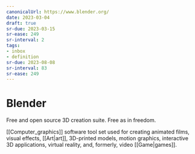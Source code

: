 ```yaml
---
canonicalUrl: https://www.blender.org/
date: 2023-03-04
draft: true
sr-due: 2023-03-15
sr-ease: 249
sr-interval: 2
tags:
- inbox
- definition
sr-due: 2023-08-08
sr-interval: 83
sr-ease: 249
---
```


# Blender

Free and open source 3D creation suite. Free as in freedom.

[[Computer_graphics]] software tool set used for creating animated films, visual
effects, [[Art|art]], 3D-printed models, motion graphics, interactive 3D
applications, virtual reality, and, formerly, video [[Game|games]].
